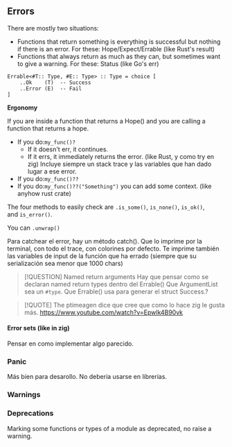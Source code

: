 ## Errors

There are mostly two situations:

- Functions that return something is everything is successful but nothing if there is an error.
	For these: Hope/Expect/Errable (like Rust's result)
- Functions that always return as much as they can, but sometimes want to give a warning.
	For these: Status (like Go's err)

```
Errable<#T:: Type, #E:: Type> :: Type = choice [
	..Ok    (T)  -- Success
	..Error (E)  -- Fail
]
```

**Ergonomy**

If you are inside a function that returns a Hope() and you are calling a function that returns a hope.

- If you do:`my_func()?`
	- If it doesn't err, it continues.
	- If it errs, it immediately returns the error. (like Rust, y como try en zig)
		Incluye siempre un stack trace y las variables que han dado lugar a ese error.
- If you do:`my_func()??` 
- If you do:`my_func()??("Something")` you can add some context. (like anyhow rust crate)

The four methods to easily check are `.is_some()`, `is_none()`, `is_ok()`, and `is_error()`.

You can `.unwrap()`

Para catchear el error, hay un método catch(). Que lo imprime por la terminal, con todo el trace, con colorines por defecto. Te imprime también las variables de input de la función que ha errado (siempre que su serialización sea menor que 1000 chars)

>[!QUESTION] Named return arguments
>Hay que pensar como se declaran named return types dentro del Errable()
>Que ArgumentList sea un  `#type`. Que Errable() usa para generar el struct Success.?

>[!QUOTE]
>The ptimeagen dice que cree que como lo hace zig le gusta más.
> https://www.youtube.com/watch?v=Epwlk4B90vk

#### Error sets (like in zig)

Pensar en como implementar algo parecido.

### Panic

Más bien para desarollo.
No debería usarse en librerías.

### Warnings


### Deprecations

Marking some functions or types of a module as deprecated, no raise a warning.
